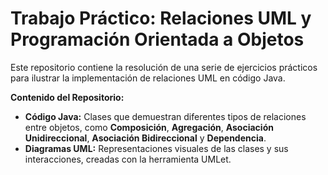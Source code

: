 # Trabajo Práctico: Relaciones UML y Programación Orientada a Objetos

Este repositorio contiene la resolución de una serie de ejercicios prácticos para ilustrar la implementación de relaciones UML en código Java.

**Contenido del Repositorio:**
-   **Código Java:** Clases que demuestran diferentes tipos de relaciones entre objetos, como **Composición**, **Agregación**, **Asociación Unidireccional**, **Asociación Bidireccional** y **Dependencia**.
-   **Diagramas UML:** Representaciones visuales de las clases y sus interacciones, creadas con la herramienta UMLet.
